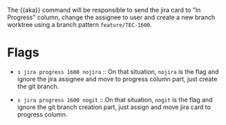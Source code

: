 The {{aka}} command will be responsible to send the jira card to "In Progress" column, change the assignee to user and create a new branch worktree using a branch pattern `feature/TEC-1600`.

# Flags

- `s jira progress 1600 nojira` :: On that situation, `nojira` is the flag and ignore the jira assignee and move to progress column part, just create the git branch.

- `s jira progress 1600 nogit` :: On that situation, `nogit` is the flag and ignore the git branch creation part, just assign and move jira card to progress column.
